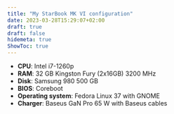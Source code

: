 ```yaml
---
title: "My StarBook MK VI configuration"
date: 2023-03-28T15:29:07+02:00
draft: true
draft: false
hidemeta: true
ShowToc: true
---
```


- **CPU**: Intel i7-1260p
- **RAM**: 32 GB Kingston Fury (2x16GB) 3200 MHz
- **Disk**: Samsung 980 500 GB
- **BIOS**: Coreboot
- **Operating system**: Fedora Linux 37 with GNOME
- **Charger**: Baseus GaN Pro 65 W with Baseus cables